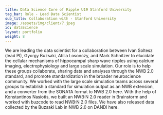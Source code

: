 ```yaml
---
title: Data Science Core of Ripple U19 Stanford University
tag_bar: Role - Lead Data Scientist
sub_title: Collaboration with - Stanford University
image: /assets/img/client/7.jpeg
id: dataScience
layout: portfolio
weight: 8
---
```


We are leading the data scientist for a collaboration between Ivan Soltesz (lead PI), Gyorgy Buzsaki, Atilla Losonczy, and Mark Schnitzer to elucidate the cellular mechanisms of hippocampal sharp wave ripples using calcium imaging, electrophysiology and large scale simulation. Our role is to help these groups collaborate, sharing data and analyses through the NWB 2.0 standard, and promote standardization in the broader neuroscience community. We worked with the large scale simulation teams across several groups to establish a standard for simulation output as an NWB extension, and a converter from the SONATA format to NWB 2.0 here. With the help of Konstantinos Nasiotis, we built an NWB:N 2.0 reader in Brainstorm and worked with buzcode to read NWB:N 2.0 files. We have also released data collected by the Buzsaki Lab in NWB 2.0 on DANDI here.
